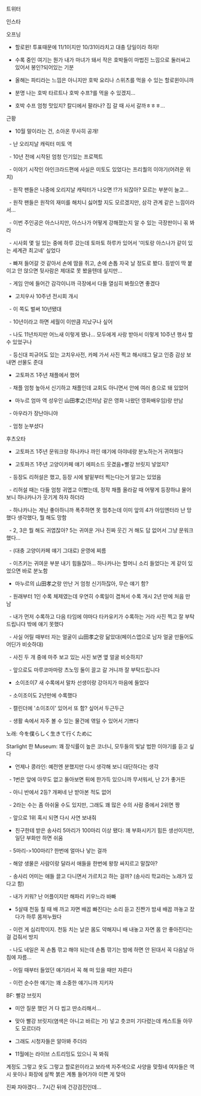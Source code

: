 

트위터



인스타

오프닝

- 할로윈! 투표때문에 11/1이지만 10/31이라치고 대충 당일이라 하자!

- 수록 중인 여기는 뭔가 내가 마녀가 돼서 작은 호박들이 마법진 느낌으로 둘러싸고 있어서 봉인?되어있는 기분

- 올해는 파티라는 느낌은 아니지만 호박 요리나 스위츠를 먹을 수 있는 할로윈이니까

- 분명 나는 호박 타르트나 호박 수프?를 먹을 수 있겠지...

- 호박 수프 엄청 맛있지? 칼디에서 팔라나? 집 갈 때 사서 갈까ㅎㅎㅎ...



근황

- 10월 말이라는 건, 소아온 무사히 공개!

  - 난 오리지날 캐릭터 미토 역

  - 10년 전에 시작된 엄청 인기있는 프로젝트

  - 이야기 시작인 아인크라드편에 사실은 미토도 있었다는 프리퀄의 이야기(어려운 위치)

  - 원작 팬들은 나중에 오리지날 캐릭터가 나오면 !?가 되잖아? 모르는 부분이 늘고...

  - 원작 팬들은 원작의 재미를 해치니 싫어할 지도 모르겠지만, 삼각 관계 같은 느낌이라서...

  - 이번 주인공은 아스나지만, 아스나가 어떻게 강해졌는지 알 수 있는 극장판이니 꼮 봐라

  - 시사회 몇 일 있는 중에 하루 갔는데 토마토 하루카 있어서 '미토랑 아스나가 같이 있는 세계관 최고네' 싶었다

  - 빠져 들어갈 것 같아서 손에 땀을 쥐고, 손에 손톱 자국 날 정도로 봤다. 등받이 딱 붙이고 안 앉으면 뒷사람은 제대로 못 봤을텐데 싶지만...

  - 게임 안에 들어간 감각이니까 극장에서 다들 열심히 봐줬으면 좋겠다

- 고치우사 10주년 전시회 개시

  - 이 쪽도 벌써 10년됐대

  - 10년이라고 하면 세월이 이만큼 지났구나 싶어

  - 나도 11년차지만 어느새 이렇게 됐나... 모두에게 사랑 받아서 이렇게 10주년 행사 할 수 있었구나

  - 등신대 피규어도 있는 고치우사전, 카페 가서 사진 찍고 해시태그 달고 인증 감상 보내면 선물도 준대

- 고토파즈 1주년 채플에서 했어

  - 채플 엄청 높아서 신기하고 채플인데 교회도 아니면서 안에 여러 층으로 돼 있었어

- 마누르 엄마 역 성우인 山田孝之(전차남 같은 영화 나왔던 영화배우임)랑 만남

  - 아우라가 장난아니야

  - 엄청 눈부셨다



후츠오타

- 고토파즈 1주년 문워크랑 하나카나 까인 얘기에 아야네랑 분노하는거 귀여웠다

- 고토파즈 1주년 고양이카페 얘기 에피소드 웃겼음+빨강 브릿지 넣었지?

  - 등장도 리허설은 했고, 등장 시에 발밑부터 찍는다는거 알고는 있었음

  - 리허설 때는 다들 엄청 귀엽고 이뻤는데, 정작 채플 올라갈 때 어떻게 등장하냐 물어보니 하나카나가 웃기게 하자 하더라

  - 하나카나는 게닌 좋아하니까 폭주하면 못 멈추는데 이미 앞의 4가 아임엔터라 난 망했다 생각했다, 뭘 해도 망함

  - 2, 3은 뭘 해도 귀엽잖아? 5는 귀여운 거나 진짜 웃긴 거 해도 답 없어서 그냥 문워크했다...

  - (대충 고양이카페 얘기 그대로) 운영에 찌름

  - 이츠키는 귀여운 부분 내기 힘들잖아... 하나카나는 할머니 소리 들었다는 게 같이 있었으면 바로 분노함

- 마누르의 山田孝之랑 만난 거 엄청 신기하잖아, 무슨 얘기 함?

  - 원래부터 1인 수록 체제였는데 우연히 수록일이 겹쳐서 수록 개시 2년 만에 처음 만남

  - 내가 먼저 수록하고 다음 타임에 야마다 타카유키가 수록하는 거라 사진 찍고 잘 부탁 드립니다 밖에 얘기 못했다

  - 사실 어릴 때부터 자는 얼굴이 山田孝之랑 닮았대(페이스앱으로 남자 얼굴 만들어도 어딘가 비슷하대)

  - 사진 두 개 중에 마주 보고 있는 사진 보면 옆 얼굴 비슷하지?

  - 앞으로도 마루코마마랑 츠노밍 둘이 끌고 갈 거니까 잘 부탁드립니다

- 소이조이7 새 수록에서 말차 선생이랑 강아지가 마음에 들었다

  - 소이조이도 2년만에 수록했다

  - 캘린더에 '소이조이' 있어서 또 함? 싶어서 두근두근

  - 생활 속에서 자주 볼 수 있는 물건에 엮일 수 있어서 기쁘다



노래: 今を僕らしく生きて行くために



Starlight 한 Museum: 꽤 장식률이 높은 코너니, 모두들의 빛날 법한 이야기를 듣고 싶다

- 언제나 콩라인: 예전엔 분했지만 다시 생각해 보니 대단하다는 생각

  - 1번은 앞에 아무도 없고 돌아보면 뒤에 한가득 있으니까 무서워서, 난 2가 좋거든

  - 아니 반에서 2등? 개쩌네 난 받아본 적도 없어

  - 2라는 수는 좀 아쉬울 수도 있지만, 그래도 꽤 많은 수의 사람 중에서 2위면 짱

  - 앞으로 1위 혹시 되면 다시 사연 보내줘

- 친구한테 받은 송사리 5마리가 100마리 이상 됐다: 꽤 부화시키기 힘든 생선이지만, 일단 부화만 하면 쉬움

  - 5마리->100마리? 한번에 얼마나 낳는 걸까

  - 해양 생물은 사람이랑 달라서 애들을 한번에 왕창 싸지르고 말잖아?

  - 송사리 어미는 애들 끌고 다니면서 가르치고 하는 걸까? (송사리 학교라는 노래가 있다고 함)

  - 내가 키워? 난 어플이지만 해파리 키우느라 바빠

- 5살때 천둥 칠 때 배 까고 자면 배꼽 빠진다는 소리 듣고 진짠가 밤새 배꼽 까놓고 잤다가 하루 몸져누웠다

  - 이런 게 심리학이지. 천둥 치는 날은 몸도 약해지니 배 내놓고 자면 몸 안 좋아진다는 걸 겁줘서 방지

  - 나도 네일은 꼭 손톱 깎고 해야 되는데 손톱 깎기는 밤에 하면 안 된대서 꼭 다음날 아침에 자름...

  - 어릴 때부터 들었던 얘기라서 꼭 해 떠 있을 때만 자른다

  - 이런 순수한 얘기는 꽤 소중한 얘기니까 지키자



BF: 빨강 브릿지

- 미안 질문 했던 거 다 씹고 딴소리해서...

- 맞아 빨강 브릿지(염색은 아니고 바르는 거) 넣고 츳코미 기다렸는데 캐스트들 아무도 모르더라

- 그래도 시청자들은 알아봐 주더라


- 11월에는 라이브 스트리밍도 있으니 꼭 봐줘

계정도 그렇고 옷도 그렇고 할로윈이라고 보라색 자주색으로 사양을 맞췄네
여자들은 역시 옷이나 화장에 살짝 붉은 계통 들어가야 이쁜 게 맞아

진짜 자야겠다... 7시간 뒤에 건강검진인데...



